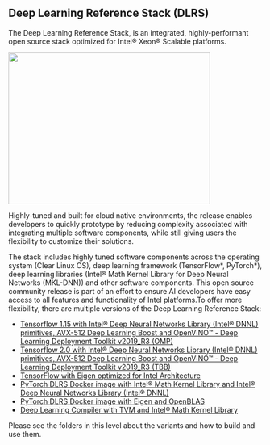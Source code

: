 ## Deep Learning Reference Stack (DLRS)


The Deep Learning Reference Stack, is an integrated, highly-performant open source stack optimized for Intel® Xeon® Scalable platforms.

<img src="https://clearlinux.org/sites/default/files/single_2.png" width="400" height="300" />

Highly-tuned and built for cloud native environments, the release enables developers to quickly prototype by reducing complexity associated with integrating multiple software components, while still giving users the flexibility to customize their solutions.

The stack includes highly tuned software components across the operating system (Clear Linux OS), deep learning framework (TensorFlow*, PyTorch*), deep learning libraries (Intel® Math Kernel Library for Deep Neural Networks (MKL-DNN)) and other software components.
This open source community release is part of an effort to ensure AI developers have easy access to all features and functionality of Intel platforms.To offer more flexibility, there are multiple versions of the Deep Learning Reference Stack:

* [Tensorflow 1.15 with Intel® Deep Neural Networks Library (Intel® DNNL) primitives, AVX-512 Deep Learning Boost and OpenVINO™ - Deep Learning Deployment Toolkit v2019_R3 (OMP)](https://hub.docker.com/r/clearlinux/stacks-dlrs-mkl)
* [Tensorflow 2.0 with Intel® Deep Neural Networks Library (Intel® DNNL) primitives, AVX-512 Deep Learning Boost and OpenVINO™ - Deep Learning Deployment Toolkit v2019_R3 (TBB)](https://hub.docker.com/r/clearlinux/stacks-dlrs_2-mkl)
* [TensorFlow with Eigen optimized for Intel Architecture](https://hub.docker.com/r/clearlinux/stacks-dlrs-oss)
* [PyTorch DLRS Docker image with Intel® Math Kernel Library and Intel® Deep Neural Networks Library (Intel® DNNL)](https://hub.docker.com/r/clearlinux/stacks-pytorch-mkl)
* [PyTorch DLRS Docker image with Eigen and OpenBLAS](https://hub.docker.com/r/clearlinux/stacks-pytorch-oss)
* [Deep Learning Compiler with TVM and Intel® Math Kernel Library](https://hub.docker.com/r/clearlinux/stacks-ml-compiler)


Please see the folders in this level about the variants and how to build and use them.
